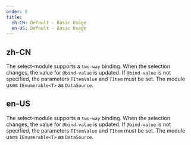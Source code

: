 ```yaml
---
order: 0
title:
  zh-CN: Default - Basic Usage
  en-US: Default - Basic Usage
---
```


## zh-CN

The select-module supports a `two-way` binding. When the selection changes, the value for `@bind-value` is updated. If `@bind-value` is not specified, the parameters `TItemValue` and `TItem` must be set. The module uses `IEnumerable<T>` as `DataSource`.

## en-US

The select-module supports a `two-way` binding. When the selection changes, the value for `@bind-value` is updated. If `@bind-value` is not specified, the parameters `TItemValue` and `TItem` must be set. The module uses `IEnumerable<T>` as `DataSource`.